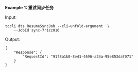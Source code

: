 **Example 1: 重试同步任务**



Input: 

```
tccli dts ResumeSyncJob --cli-unfold-argument  \
    --JobId sync-7r1cz016
```

Output: 
```
{
    "Response": {
        "RequestId": "91f8a1b0-8e41-4696-a24a-95e853da7071"
    }
}
```

